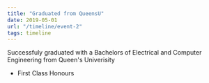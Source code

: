 ```yaml
---
title: "Graduated from QueensU"
date: 2019-05-01
url: "/timeline/event-2"
tags: timeline
---
```

Successfuly graduated with a Bachelors of Electrical and Computer Engineering from Queen's Univerisity 
- First Class Honours 